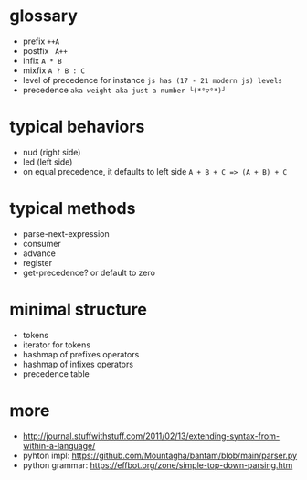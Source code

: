 # glossary

- prefix `++A`
- postfix ` A++`
- infix `A * B`
- mixfix `A ? B : C`
- level of precedence for instance  `js has (17 - 21 modern js) levels`
- precedence `aka weight aka just a number ╰(*°▽°*)╯`

# typical behaviors
- nud (right side)
- led (left side)
- on equal precedence, it defaults to left side `A + B + C => (A + B) + C`

# typical methods
- parse-next-expression
- consumer
- advance
- register
- get-precedence? or default to zero

# minimal structure
  - tokens
  - iterator for tokens
  - hashmap of prefixes operators
  - hashmap of infixes operators
  - precedence table

# more
 - http://journal.stuffwithstuff.com/2011/02/13/extending-syntax-from-within-a-language/
 - pyhton impl: https://github.com/Mountagha/bantam/blob/main/parser.py
 - python grammar: https://effbot.org/zone/simple-top-down-parsing.htm
